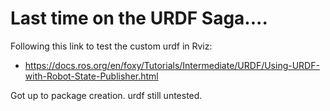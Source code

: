 # Last time on the URDF Saga....
Following this link to test the custom urdf in Rviz:
- https://docs.ros.org/en/foxy/Tutorials/Intermediate/URDF/Using-URDF-with-Robot-State-Publisher.html

Got up to package creation. urdf still untested.